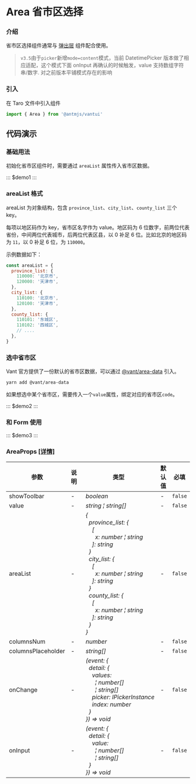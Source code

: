 # Area 省市区选择

### 介绍

省市区选择组件通常与 [弹出层](#/popup) 组件配合使用。

> `v3.5`由于`picker`新增`mode=content`模式，当前 DatetimePicker 版本做了相应适配，这个模式下面 onInput 再确认的时候触发，value 支持数组字符串/数字. 对之前版本平铺模式存在的影响

### 引入

在 Taro 文件中引入组件

```js
import { Area } from '@antmjs/vantui'
```

## 代码演示

### 基础用法

初始化省市区组件时，需要通过 `areaList` 属性传入省市区数据。

::: $demo1 :::

### areaList 格式

areaList 为对象结构，包含 `province_list`、`city_list`、`county_list` 三个 key。

每项以地区码作为 key，省市区名字作为 value。地区码为 6 位数字，前两位代表省份，中间两位代表城市，后两位代表区县，以 0 补足 6 位。比如北京的地区码为 `11`，以 0 补足 6 位，为 `110000`。

示例数据如下：

```js
const areaList = {
  province_list: {
    110000: '北京市',
    120000: '天津市',
  },
  city_list: {
    110100: '北京市',
    120100: '天津市',
  },
  county_list: {
    110101: '东城区',
    110102: '西城区',
    // ....
  },
}
```

### 选中省市区

Vant 官方提供了一份默认的省市区数据，可以通过 [@vant/area-data](https://github.com/youzan/vant/tree/dev/packages/vant-area-data) 引入。

```bash
yarn add @vant/area-data
```

如果想选中某个省市区，需要传入一个`value`属性，绑定对应的省市区`code`。

::: $demo2 :::

### 和 Form 使用

::: $demo3 :::

### AreaProps [[详情]](https://github.com/AntmJS/vantui/tree/main/packages/vantui/types/area.d.ts)

| 参数               | 说明 | 类型                                                                                                                                                                                                                                                                                                                                                                                                                                                                                                                                                                                                                                                                                                                                                                                                                                                                       | 默认值 | 必填    |
| ------------------ | ---- | -------------------------------------------------------------------------------------------------------------------------------------------------------------------------------------------------------------------------------------------------------------------------------------------------------------------------------------------------------------------------------------------------------------------------------------------------------------------------------------------------------------------------------------------------------------------------------------------------------------------------------------------------------------------------------------------------------------------------------------------------------------------------------------------------------------------------------------------------------------------------- | ------ | ------- |
| showToolbar        | -    | _&nbsp;&nbsp;boolean<br/>_                                                                                                                                                                                                                                                                                                                                                                                                                                                                                                                                                                                                                                                                                                                                                                                                                                                 | -      | `false` |
| value              | -    | _&nbsp;&nbsp;string&nbsp;&brvbar;&nbsp;string[]<br/>_                                                                                                                                                                                                                                                                                                                                                                                                                                                                                                                                                                                                                                                                                                                                                                                                                      | -      | `false` |
| areaList           | -    | _&nbsp;&nbsp;{<br/>&nbsp;&nbsp;&nbsp;&nbsp;province_list:&nbsp;{<br/>&nbsp;&nbsp;&nbsp;&nbsp;&nbsp;&nbsp;[<br/>&nbsp;&nbsp;&nbsp;&nbsp;&nbsp;&nbsp;&nbsp;&nbsp;x:&nbsp;number&nbsp;&brvbar;&nbsp;string<br/>&nbsp;&nbsp;&nbsp;&nbsp;&nbsp;&nbsp;]:&nbsp;string<br/>&nbsp;&nbsp;&nbsp;&nbsp;}<br/>&nbsp;&nbsp;&nbsp;&nbsp;city_list:&nbsp;{<br/>&nbsp;&nbsp;&nbsp;&nbsp;&nbsp;&nbsp;[<br/>&nbsp;&nbsp;&nbsp;&nbsp;&nbsp;&nbsp;&nbsp;&nbsp;x:&nbsp;number&nbsp;&brvbar;&nbsp;string<br/>&nbsp;&nbsp;&nbsp;&nbsp;&nbsp;&nbsp;]:&nbsp;string<br/>&nbsp;&nbsp;&nbsp;&nbsp;}<br/>&nbsp;&nbsp;&nbsp;&nbsp;county_list:&nbsp;{<br/>&nbsp;&nbsp;&nbsp;&nbsp;&nbsp;&nbsp;[<br/>&nbsp;&nbsp;&nbsp;&nbsp;&nbsp;&nbsp;&nbsp;&nbsp;x:&nbsp;number&nbsp;&brvbar;&nbsp;string<br/>&nbsp;&nbsp;&nbsp;&nbsp;&nbsp;&nbsp;]:&nbsp;string<br/>&nbsp;&nbsp;&nbsp;&nbsp;}<br/>&nbsp;&nbsp;}<br/>_ | -      | `false` |
| columnsNum         | -    | _&nbsp;&nbsp;number<br/>_                                                                                                                                                                                                                                                                                                                                                                                                                                                                                                                                                                                                                                                                                                                                                                                                                                                  | -      | `false` |
| columnsPlaceholder | -    | _&nbsp;&nbsp;string[]<br/>_                                                                                                                                                                                                                                                                                                                                                                                                                                                                                                                                                                                                                                                                                                                                                                                                                                                | -      | `false` |
| onChange           | -    | _&nbsp;&nbsp;(event:&nbsp;{<br/>&nbsp;&nbsp;&nbsp;&nbsp;detail:&nbsp;{<br/>&nbsp;&nbsp;&nbsp;&nbsp;&nbsp;&nbsp;values:<br/>&nbsp;&nbsp;&nbsp;&nbsp;&nbsp;&nbsp;&nbsp;&nbsp;&brvbar;&nbsp;number[]<br/>&nbsp;&nbsp;&nbsp;&nbsp;&nbsp;&nbsp;&nbsp;&nbsp;&brvbar;&nbsp;string[]<br/>&nbsp;&nbsp;&nbsp;&nbsp;&nbsp;&nbsp;picker:&nbsp;IPickerInstance<br/>&nbsp;&nbsp;&nbsp;&nbsp;&nbsp;&nbsp;index:&nbsp;number<br/>&nbsp;&nbsp;&nbsp;&nbsp;}<br/>&nbsp;&nbsp;})&nbsp;=>&nbsp;void<br/>_                                                                                                                                                                                                                                                                                                                                                                                      | -      | `false` |
| onInput            | -    | _&nbsp;&nbsp;(event:&nbsp;{<br/>&nbsp;&nbsp;&nbsp;&nbsp;detail:&nbsp;{<br/>&nbsp;&nbsp;&nbsp;&nbsp;&nbsp;&nbsp;value:<br/>&nbsp;&nbsp;&nbsp;&nbsp;&nbsp;&nbsp;&nbsp;&nbsp;&brvbar;&nbsp;number[]<br/>&nbsp;&nbsp;&nbsp;&nbsp;&nbsp;&nbsp;&nbsp;&nbsp;&brvbar;&nbsp;string[]<br/>&nbsp;&nbsp;&nbsp;&nbsp;}<br/>&nbsp;&nbsp;})&nbsp;=>&nbsp;void<br/>_                                                                                                                                                                                                                                                                                                                                                                                                                                                                                                                       | -      | `false` |
